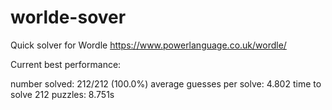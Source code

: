 # worlde-sover
Quick solver for Wordle https://www.powerlanguage.co.uk/wordle/

Current best performance:

number solved: 212/212 (100.0%)
average guesses per solve: 4.802
time to solve 212 puzzles: 8.751s

